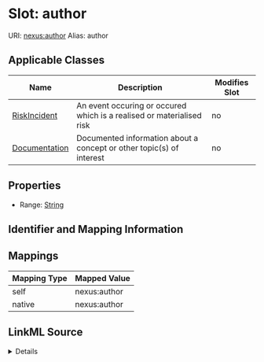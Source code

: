 

# Slot: author



URI: [nexus:author](https://ibm.github.io/risk-atlas-nexus/ontology/author)
Alias: author

<!-- no inheritance hierarchy -->





## Applicable Classes

| Name | Description | Modifies Slot |
| --- | --- | --- |
| [RiskIncident](RiskIncident.md) | An event occuring or occured which is a realised or materialised risk |  no  |
| [Documentation](Documentation.md) | Documented information about a concept or other topic(s) of interest |  no  |







## Properties

* Range: [String](String.md)





## Identifier and Mapping Information








## Mappings

| Mapping Type | Mapped Value |
| ---  | ---  |
| self | nexus:author |
| native | nexus:author |




## LinkML Source

<details>
```yaml
name: author
alias: author
domain_of:
- Documentation
- RiskIncident
range: string

```
</details>
